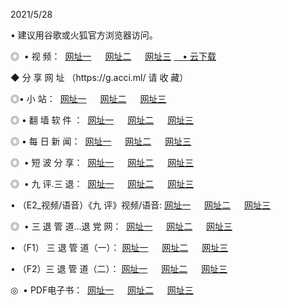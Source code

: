 <p>2021/5/28
<p>• 建议用谷歌或火狐官方浏览器访问。
<p>◎  • 视 频： 
<a href="http://hbh.shirokuriwaki.com/" target="_blank">网址一</a> 　 
<a href="http://hdk.shirokuriwaki.com/" target="_blank">网址二</a> 　 
<a href="http://had.shirokuriwaki.com/b.html" target="_blank">网址三</a>
<a href="https://yadi.sk/d/d0sUeAOpal3njw" target="_blank">　• 云下载 </a></p>
<p>◆ 分 享 网 址 （https://g.acci.ml/ 请 收 藏） </p>

<p>◎•  小 站：  
<a href="http://hbh.shirokuriwaki.com/f.html" target="_blank">网址一</a> 　 
<a href="http://hdk.shirokuriwaki.com/h.html" target="_blank">网址二</a> 　 
<a href="http://had.shirokuriwaki.com/k/" target="_blank">网址三</a></p><p>

<p>◎  • 翻 墙 软 件 ：  
<a href="http://hbh.shirokuriwaki.com/ff/" target="_blank">网址一</a> 　 
<a href="http://hdk.shirokuriwaki.com/s/read/a1_nd.html" target="_blank">网址二</a> 　 
<a href="http://had.shirokuriwaki.com/ff/index.html" target="_blank">网址三</a></p>
<p>◎  • 每 日 新 闻：  
<a href="http://hbh.shirokuriwaki.com/day/" target="_blank">网址一</a> 　 
<a href="http://hdk.shirokuriwaki.com/day/" target="_blank">网址二</a> 　 
<a href="http://had.shirokuriwaki.com/day/index.html" target="_blank">网址三</a></p>
<p>◎   • 短 波 分 享：  
<a href="http://hbh.shirokuriwaki.com/h/" target="_blank">网址一</a> 　 
<a href="http://hdk.shirokuriwaki.com/h/" target="_blank">网址二</a> 　 
<a href="http://had.shirokuriwaki.com/h/index.html" target="_blank">网址三</a></p>
<p>◎   • 九 评.三 退：  
<a href="http://hbh.shirokuriwaki.com/t/" target="_blank">网址一</a> 　 
<a href="http://hdk.shirokuriwaki.com/v2/index.html" target="_blank">网址二</a> 　 
<a href="http://had.shirokuriwaki.com/tt/index.html" target="_blank">网址三</a> 　</p>
<p>  • （E2_视频/语音）《九 评》视频/语音: 
<a href="http://hbh.shirokuriwaki.com/7738.html" target="_blank">网址一</a> 　 
<a href="http://hdk.shirokuriwaki.com/7614.html" target="_blank">网址二</a> 　 
<a href="http://had.shirokuriwaki.com/7633.html" target="_blank">网址三</a></p>
<p>◎   • 三 退 管 道...退 党 网：  
<a href="http://hbh.shirokuriwaki.com/go/td1.html" target="_blank">网址一</a> 　 
<a href="http://hdk.shirokuriwaki.com/go/td2.html" target="_blank">网址二</a> 　 
<a href="http://had.shirokuriwaki.com/go/td3.html" target="_blank">网址三</a></p>
<p>  • （F1） 三 退 管 道（一）： 
<a href="http://hbh.shirokuriwaki.com/dd/" target="_blank">网址一</a> 　 
<a href="http://hdk.shirokuriwaki.com/s/read/a1_tdx.html" target="_blank">网址二</a> 　 
<a href="http://had.shirokuriwaki.com/dd/" target="_blank">网址三</a></p>
<p>  • （F2）三 退 管 道（二）： 
<a href="http://hdk.shirokuriwaki.com/d/" target="_blank">网址一</a> 　 
<a href="http://hbh.shirokuriwaki.com/d/index.html" target="_blank">网址二</a> 　 
<a href="http://had.shirokuriwaki.com/d/" target="_blank">网址三</a></p>
<p>◎   • PDF电子书：  
<a href="http://hbh.shirokuriwaki.com/p/" target="_blank">网址一</a> 　 
<a href="http://hdk.shirokuriwaki.com/p/index.html" target="_blank">网址二</a> 　 
<a href="http://had.shirokuriwaki.com/p/" target="_blank">网址三</a></p>
